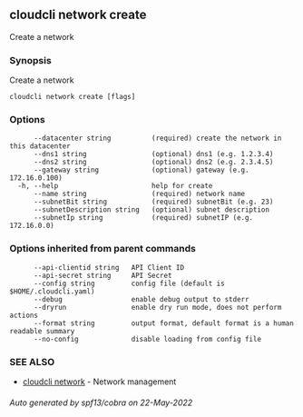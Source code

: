 ## cloudcli network create

Create a network

### Synopsis

Create a network

```
cloudcli network create [flags]
```

### Options

```
      --datacenter string          (required) create the network in this datacenter
      --dns1 string                (optional) dns1 (e.g. 1.2.3.4)
      --dns2 string                (optional) dns2 (e.g. 2.3.4.5)
      --gateway string             (optional) gateway (e.g. 172.16.0.100)
  -h, --help                       help for create
      --name string                (required) network name
      --subnetBit string           (required) subnetBit (e.g. 23)
      --subnetDescription string   (optional) subnet description
      --subnetIp string            (required) subnetIP (e.g. 172.16.0.0)
```

### Options inherited from parent commands

```
      --api-clientid string   API Client ID
      --api-secret string     API Secret
      --config string         config file (default is $HOME/.cloudcli.yaml)
      --debug                 enable debug output to stderr
      --dryrun                enable dry run mode, does not perform actions
      --format string         output format, default format is a human readable summary
      --no-config             disable loading from config file
```

### SEE ALSO

* [cloudcli network](cloudcli_network.md)	 - Network management

###### Auto generated by spf13/cobra on 22-May-2022
